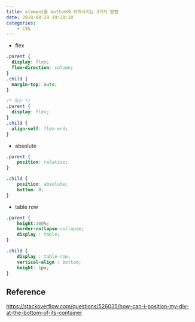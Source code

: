 ```yaml
---
title: element를 bottom에 위치시키는 3가지 방법
date: 2018-08-29 19:28:10
categories:
    - CSS
---
```


- flex

````css
.parent {
  display: flex;
  flex-direction: column;
}
.child {
  margin-top: auto;
}

/* 또는 */
.parent {
  display: flex;
}
.child {
  align-self: flex-end;
}
````

- absolute

````css
.parent {
    position: relative;
}

.child {
    position: absolute;
    bottom: 0;
}
````

- table row

````css
.parent {
    height:100%;
    border-collapse:collapse;
    display : table;
}

.child {
    display : table-row;
    vertical-align : bottom;
    height: 1px;
}
````



## Reference

https://stackoverflow.com/questions/526035/how-can-i-position-my-div-at-the-bottom-of-its-container